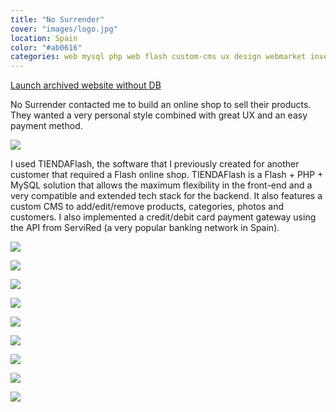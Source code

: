 ```yaml
---
title: "No Surrender"
cover: "images/logo.jpg"
location: Spain
color: "#ab0616"
categories: web mysql php web flash custom-cms ux design webmarket inverted
---
```


<p class="align-center">
<a class="btn" href="http://work.joanmira.com/webs/nosurrender/" target="_blank">Launch archived website without DB</a>
</p>

No Surrender contacted me to build an online shop to sell their products. They wanted a very personal style combined with great UX and an easy payment method.

![](./images/1.jpg)

I used TIENDAFlash, the software that I previously created for another customer that required a Flash online shop. TIENDAFlash is a Flash + PHP + MySQL solution that allows the maximum flexibility in the front-end and a very compatible and extended tech stack for the backend. It also features a custom CMS to add/edit/remove products, categories, photos and customers. I also implemented a credit/debit card payment gateway using the API from ServiRed (a very popular banking network in Spain).

![](./images/2.jpg)

![](./images/3.jpg)

![](./images/4.jpg)

![](./images/5.jpg)

![](./images/6.jpg)

![](./images/7.jpg)

![](./images/8.jpg)

![](./images/9.jpg)

![](./images/10.jpg)

